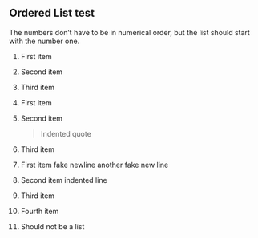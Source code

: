 ## Ordered List test
The numbers don’t have to be in numerical order, but the list should start with the number one.

1. First item
2. Second item
3. Third item
  
1. First item
1. Second item
    > Indented quote
1. Third item

1. First item
fake newline
another fake new line
1. Second item
    indented line
3. Third item
5. Fourth item

13. Should not be a list

